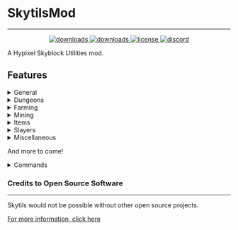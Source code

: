 # SkytilsMod
***
<p align="center">
  <a href="https://github.com/Skytils/SkytilsMod/releases" target="_blank">
    <img alt="downloads" src="https://img.shields.io/github/v/release/Skytils/SkytilsMod?color=4166f5&style=flat-square" />
  </a>
  <a href="https://github.com/Skytils/SkytilsMod/releases" target="_blank">
    <img alt="downloads" src="https://img.shields.io/github/downloads/Skytils/SkytilsMod/total?color=4166f5&style=flat-square" />
  </a>
  <a href="https://github.com/Skytils/SkytilsMod/blob/main/LICENSE" target="_blank">
    <img alt="license" src="https://img.shields.io/github/license/Skytils/SkytilsMod?color=4166f5&style=flat-square" />
  </a>
  <a href="https://discord.gg/skytils" target="_blank">
    <img alt="discord" src="https://img.shields.io/discord/807302538558308352?color=4166f5&label=discord&style=flat-square" />
  </a>
</p>
A Hypixel Skyblock Utilities mod.


## Features
<details>
  <summary>General</summary>

### General
 - Client Side Custom Armor Colors (with animated rainbow)
 - Custom Command Aliases
 - Griffin Burrow Locator and Waypoints
 - Track Mythological Event drops
 - Track Gaia Construct Hits
 - Reparty Command Which Yields to Other Mods
 - Auto Accept Reparty
 - ~~Trick or Treat Chest Alert~~
 - Custom Key Shortcuts
 - Better Auction House Price Input
 - Copy Deaths to Clipboard
 - Spam Hider for
     - Profile messages
     - Mort messages
     - Boss messages
     - Oruo (Trivia puzzle) messages
     - Autopet messages
     - Ability messages
          - Implosion
          - Midas Staff
          - Spirit Sceptre
          - Giant Sword
          - Livid Dagger
          - Staff of the Rising Sun
     - Cooldown messages
     - Mana messages
     - Blocks in the way messages
     - Dungeon blessings
     - Wither & blood key pickups
     - Superboom TNT pickups
     - Revive stone pickups
     - Combo messages
     - Blessing enchant and bait messages
     - Wither and Undead Essence unlock messages
     - Healing messages
     - Sea Creature and Fishing Treasure messages
     - Compact Enchantment messages
     - Mining ability messages
 - <details><summary>Custom Spam Hider</summary>
   
     - 3 modes: StartsWith, Contains, Regex
     - Toggle for skyblock only
     - Custom Name and Pattern
     - Can use unformatted or formatted text
     - Works with existing spam GUI element
   </details>
 - Custom Enchant Names
 - <details> <summary>Moveable Item Highlight</summary>
   The text for item name that shows up when you swap items</details>
 - <details><summary>Moveable Action Bar</summary>
   The text used to display skyblock information.
   Doesn't show up when using anything that removes text.</details> 
   </details>

<details>
  <summary>Dungeons</summary>

#### Dungeons
 - ~~Show Hidden Fels, Shadow Assassins, and blood room mobs~~
 - Blaze Solver Which Replaces The Skin Textures
 - Boulder Puzzle Solver
 - Simon Says Solver
 - Trivia Solver (updated with the latest answers)
 - Three Weirdo Solver
 - Spirit Leap Names
 - Click in Order Terminal Solver
 - Ice Path Solver
 - Creeper Beams Solver
 - Target Shooting Solver
 - Alignment Device Solver
 - Tic Tac Toe Solver
 - Select All Color Solver
 - Stop Dropping, Salvaging, and Selling Starred Dungeon Items
 - Bigger Bat Rendering and Bat Hitbox Display
 - Giant, Sadan, and Necron HP Display
 - Better Sadan Interest Timer (Terracotta Phase)
 - Score Calculation
 - Dungeon Timer
 - Necron Phase Timer
 - Dungeon reroll Confirmation
 - Skeleton Master Boxes
 - Correct Livid Finder (with M5 support)
 - Dungeon Chest Profit
 - Simple Dungeon Map
 - Guardian Respawn Timer
 - Boxed Tanks and Protected Teammates
 - Tank Range Display Circle
 - Auto Reparty on Dungeon End
 - Dungeon Death Counter
 - Giant HP at the Giant's Feet
 - Sadan Phase Timers
 - Spirit Leap Highlights for Names and Classes
 - Big Crypts Counter
 - Highlight Spirit Bow

</details>
<details>
  <summary>Farming</summary>

### Farming
 - ~~Block Math Hoe Recipe Viewer~~
 - ~~Block Breaking Farms~~
 - Hungry Hiker solver
 - Treasure Hunter Solver
</details>
<details>
  <summary>Mining</summary>

### Mining 
 - ~~Show Ghosts in the Mist (Also their health)~~
 - ~~Disable Pickaxe Ability on Private Island~~
 - Fetchur Solver
 - Puzzler Solver
 - Raffle Waypoint and Warning
 - Show hidden sneaky creepers
 - Dark Mode Mist
 - More Visible Ghosts
 - Recolor Carpets
 - Highlight Completed Commissionss
 - Crystal Hollows Map
 - Crystal Hollows Waypoints
</details>
<details>
  <summary>Items</summary>
  
### Items
 - ~~Soul Eater Bonus Strength~~
 - ~~Block Useless Zombie Sword Uses~~
 - ~~Prioritize Item Abilities~~
 - Pet Item Confirmation
 - Highlight Active & Favorite Pets
 - Hide Implosion Particles
 - Hide Midas Staff Gold Blocks
 - Big Item Drops
 - Larger Heads
 - Show Enchanted Book, Potion, Minion Tiers, and Dungeon Stars
 - Show Pet Candies
 - Only Collect Enchanted Items
 - Dungeon Potion Lock
 - Power Orb Lock
 - Prevent Placing Spirit Sceptre and Flower of Truth
 - Transparent Head Layer
 - Show NPC Sell Values
 - ~~Hide Wither Veil Creepers Near NPCs~~
 - ~~Customizable Block Item Ability~~
 - Show Price of Items in the Experimentation Table
 - Jerry-chine Gun Sound Hider
 - Show Enchanted Book Abbreviation
 - Show Radioactive Bonus
 - Block Zapper Fatigue Timer
 - Etherwarp Teleport Display
</details>
<details>
    <summary>Slayers</summary>

### Slayers
 - Show Slayer RNG Progress as the Boss Bar
 - <details><summary>Soulflow Display</summary>
   Requires your Soulflow talisman to be in your inventory
   </details>
 - <details><summary>Low Soulflow Ping</summary>
   Requires your Soulflow talisman to be in your inventory
   </details>
 - Slayer display
 - Yang Glyph Ping and Highlight
 - Nukekebi Skull Highlight
 - Seraph Display
 - Broken Heart Radiation Hider for Others' Bosses
 - Slayer Time to Kill
- <details><summary>Re-color seraph boss</summary>
  This shows different phases such as Malevolent Hitshield and Yang Glyph</details>

</details>
<details>
  <summary>Miscellaneous</summary>

### Miscellaneous
 - Hide Witherborn Boss Bars
 - Hide Fire and Lightning
 - Custom Damage Splash
 - Legion and Dolphin player displays
 - Alerts for Hidden Jerry spawns
 - Relic and Rare Uber Relic waypoints
 - Stop other mods from cancelling terminal clicks
 - Slayer miniboss spawn alert
 - Hide fishing hooks from other players
 - Placed Summoning Eye Display
 - Spider's Den Rain Timer
 - Stop Dropping Valuable Items (customizable BIN value)
 - Trapper cooldown alarm + Click anywhere to accept Trapper Task
 - Rare drop sounds for mythological event drops
 - Highlight disabled potion effects in cookie menu
 - Hidden Jerry Timer
 - Hidden Jerry & Jerry Box Tracker
 - Jerry Perk Display
 - Remove Left Over Bleeds from Minotaurs
 - Hide Dying Mobs
 - Cooldown Tracker
 - /g leave confirmation
 - SBA Chroma fix with Optimized Font Renderer from Patcher
 - Prehistoric Egg Blocks Walked
 - Auto Copy Rare Drops
</details>

And more to come!
<details>
  <summary>Commands</summary>

## Commands
- /skytils - Opens the main GUI. (Alias is /st)
- /skytils config - Opens the GUI to edit the config.
- /skytils help - Displays the various commands and their usages
- /skytils setkey <apikey> - Sets your api key (will also grab it from /api new).
- /skytils reload <data/mayor/slayer> - Forces Skytils to refresh of data.
- /skytils fetchur - Displays the current Fetchur item for the day.
- /skytils griffin refresh - Forces a refresh for the Griffin burrow waypoints.
- /skytils aliases - Opens the GUI to edit command aliases.
- /skytils editlocations (/skytils editlocation, gui, loc) - Opens the GUI to modify HUD element locations.
- /skytils shortcuts - Opens the GUI to modify keybind shortcuts.
- /skytils spam - Opens the GUI to modify spam filters.
- /skytils enchant - Opens the GUI to customize enchant names.
- /skytilscata <player> - Shows information about a player's Catacombs statistics.
- /skytilsslayer <player> - Shows information about a player's Slayer statistics.
- /armorcolor <set/clear/clearall> - Changes the color of an armor piece to the hexcode or decimal color provided. (can also be accessed by /skytils armorcolor)
- ~~/blockability [clearall] - Block using the ability on the currently held item~~
- /reparty (/rp) - Disbands and sends a party invite to everyone who was in your party.
- /glintcustomize override <on/off/clear/clearall> - Change the visibility of enchantment glints for the item.
- /glintcustomize color <set/clear/clearall> - Change the enchant glint color for the item.
- /trackcooldown <cooldown in seconds> <item ability> - Set a cooldown for an item ability to track
- /skytilshollowwaypoint <set/remove/clear/help> <name> <x y z> - Allows to set waypoints while in the Crystal Hollows.
</details>

### Credits to Open Source Software
***
Skytils would not be possible without other open source projects.

[For more information, click here](https://github.com/Skytils/SkytilsMod/blob/main/OPEN_SOURCE_SOFTWARE.md "Credits")
